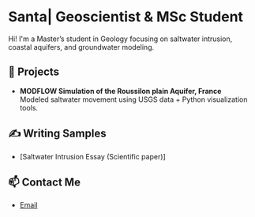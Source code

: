 # Santa| Geoscientist & MSc Student

Hi! I'm a Master’s student in Geology focusing on saltwater intrusion, coastal aquifers, and groundwater modeling.

## 🧪 Projects
- **MODFLOW Simulation of the Roussilon plain Aquifer, France**  
  Modeled saltwater movement using USGS data + Python visualization tools.

## ✍️ Writing Samples
- [Saltwater Intrusion Essay (Scientific paper)]

## 📫 Contact Me
- [Email](santakamuti@gmail.com)  
